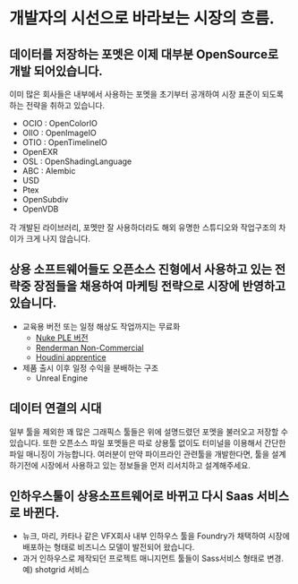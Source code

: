 # 개발자의 시선으로 바라보는 시장의 흐름.

## 데이터를 저장하는 포멧은 이제 대부분 OpenSource로 개발 되어있습니다.
이미 많은 회사들은 내부에서 사용하는 포멧을 초기부터 공개하여 시장 표준이 되도록 하는 전략을 취하고 있습니다.

- OCIO : OpenColorIO
- OIIO : OpenImageIO
- OTIO : OpenTimelineIO
- OpenEXR
- OSL : OpenShadingLanguage
- ABC : Alembic
- USD
- Ptex
- OpenSubdiv
- OpenVDB

각 개발된 라이브러리, 포멧만 잘 사용하더라도 해외 유명한 스튜디오와 작업구조의 차이가 크게 나지 않습니다.

## 상용 소프트웨어들도 오픈소스 진형에서 사용하고 있는 전략중 장점들을 채용하여 마케팅 전략으로 시장에 반영하고 있습니다.
- 교육용 버전 또는 일정 해상도 작업까지는 무료화
    - [Nuke PLE 버전](https://www.foundry.com/products/nuke/non-commercial)
    - [Renderman Non-Commercial](https://renderman.pixar.com/intro)
    - [Houdini apprentice](https://www.sidefx.com/products/houdini-apprentice/)
- 제품 출시 이후 일정 수익을 분배하는 구조
    - Unreal Engine

## 데이터 연결의 시대
일부 툴을 제외한 꽤 많은 그래픽스 툴들은 위에 설명드렸던 포멧을 불러오고 저장할 수 있습니다.
또한 오픈소스 파일 포멧들은 따로 상용툴 없이도 터미널을 이용해서 간단한 파일 매니징이 가능합니다.
여러분이 만약 파이프라인 관련툴을 개발한다면, 툴을 설계하기전에 시장에서 사용하고 있는 정보들을 먼저 리서치하고 설계해주세요.


## 인하우스툴이 상용소프트웨어로 바뀌고 다시 Saas 서비스로 바뀐다.
- 뉴크, 마리, 카타나 같은 VFX회사 내부 인하우스 툴을 Foundry가 채택하여 시장에 배포하는 형태로 비즈니스 모델이 발전되어 왔습니다.
- 과거 인하우스로 제작되던 프로젝트 매니지먼트 툴들이 Sass서비스 형태로 변경. 예) shotgrid 서비스
